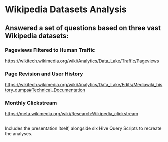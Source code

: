 # Wikipedia Datasets Analysis

## Answered a set of questions based on three vast Wikipedia datasets:

### Pageviews Filtered to Human Traffic
https://wikitech.wikimedia.org/wiki/Analytics/Data_Lake/Traffic/Pageviews
### Page Revision and User History
https://wikitech.wikimedia.org/wiki/Analytics/Data_Lake/Edits/Mediawiki_history_dumps#Technical_Documentation
### Monthly Clickstream
https://meta.wikimedia.org/wiki/Research:Wikipedia_clickstream

##

Includes the presentation itself, alongside six Hive Query Scripts to recreate the analyses.

